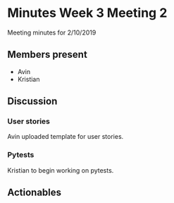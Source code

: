 # Minutes Week 3 Meeting 2
Meeting minutes for 2/10/2019

## Members present
* Avin
* Kristian

## Discussion
### User stories
Avin uploaded template for user stories.

### Pytests
Kristian to begin working on pytests.

## Actionables
